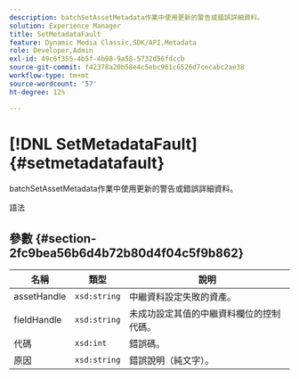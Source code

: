```yaml
---
description: batchSetAssetMetadata作業中使用更新的警告或錯誤詳細資料。
solution: Experience Manager
title: SetMetadataFault
feature: Dynamic Media Classic,SDK/API,Metadata
role: Developer,Admin
exl-id: 49c6f355-4b5f-4b98-9a58-5732d56fdccb
source-git-commit: f42378a20b58e4c5ebc961c6526d7cecabc2ae38
workflow-type: tm+mt
source-wordcount: '57'
ht-degree: 12%

---
```


# [!DNL SetMetadataFault]{#setmetadatafault}

batchSetAssetMetadata作業中使用更新的警告或錯誤詳細資料。

語法

## 參數 {#section-2fc9bea56b6d4b72b80d4f04c5f9b862}

| 名稱 | 類型 | 說明 |
|---|---|---|
| assetHandle | `xsd:string` | 中繼資料設定失敗的資產。 |
| fieldHandle | `xsd:string` | 未成功設定其值的中繼資料欄位的控制代碼。 |
| 代碼 | `xsd:int` | 錯誤碼。 |
| 原因 | `xsd:string` | 錯誤說明（純文字）。 |
